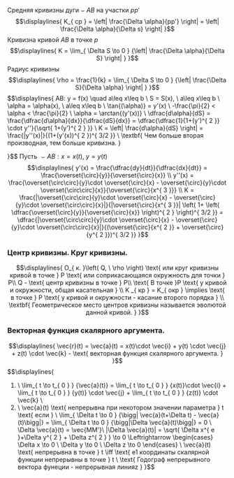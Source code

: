 Средняя кривизны дуги $\smile$ $AB$ на участки $pp'$ 
$$\displaylines{
K_{ ср } = \left| \frac{\Delta \alpha}{pp'} \right| = \left| \frac{\Delta \alpha}{\Delta s} \right|
}$$
Кривизна кривой $AB$ в точке $p$
$$\displaylines{
K = \lim_{ \Delta S \to 0 } {\left| \frac{\Delta \alpha}{\Delta S} \right| }
}$$
Радиус кривизны 
$$\displaylines{
\rho = \frac{1}{k} = \lim_{ \Delta S \to 0 } {\left| \frac{\Delta S}{\Delta \alpha}  \right| }
}$$
$$\displaylines{
AB: y = f(x) \quad a\leq x\leq b \\
S = S(x), \ a\leq x\leq b \\
\alpha = \alpha(x), \ a\leq x\leq b \\
\tan{(\alpha)} = y'(x) \\
-\frac{\pi}{2} < \alpha < \frac{\pi}{2} \\
\alpha = \arctan{(y'(x))} \\
\dfrac{d\alpha}{dS} = \frac{\dfrac{d\alpha}{dx}}{\dfrac{dS}{dx}} = \dfrac{\dfrac{1}{1+(y')^{ 2 }} \cdot  y''}{\sqrt{ 1+(y')^{ 2 } }} \\
K = \left| \frac{d\alpha}{dS}  \right| = \frac{|y''(x)|}{(1+(y'(x))^{ 2 })^{ 3/2 }} \\
\textbf{ Чем больше вторая производная, тем больше кривизна. }

}$$
Пусть ${\smile AB: x =x(t), \ y = y(t)}$
$$\displaylines{
y'(x) = \frac{\dfrac{dy}{dt}}{\dfrac{dx}{dt}} = \frac{\overset{\circ}{y}}{\overset{\circ}{x}} \\
y''(x) = \frac{\overset{\circ\circ}{y}\cdot \overset{\circ}{x} - \overset{\circ}{y}\cdot \overset{\circ\circ}{x}}{\overset{\circ}{x^{ 3 }}} \\
K = \frac{|\overset{\circ\circ}{y}\cdot \overset{\circ}{x} - \overset{\circ}{y}\cdot \overset{\circ\circ}{x}|}{|\overset{\circ}{x^{ 3 }}| \left(  1+ \left( \dfrac{\overset{\circ}{y}}{\overset{\circ}{x}}  \right)^{ 2 } \right)^{ 3/2 }} = \dfrac{|\overset{\circ\circ}{y}\cdot \overset{\circ}{x} - \overset{\circ}{y}\cdot \overset{\circ\circ}{x}|}{(\overset{\circ}{x^{ 2 }} + \overset{\circ}{y^{ 2 }})^{ 3/2 }}  
}$$
### Центр кривизны. Круг кривизны.
$$\displaylines{
O_{ к. }\left( Q, \ \rho \right) \text{ или круг кривизны кривой в точке } P \text{ или соприкасающаяся окружность для точки } P\\
Q - \text{ центр кривизны в точке } P\\
\text{ В точке  }P \text{ у кривой и окружности, общая касательная } \\
K _{ кр } = K_{ окр } \implies  \text{ в точке } P \text{ у кривой и окружности - касание второго порядка } \\
\textbf{ Геометрическое место центров кривизны называется эволютой данной кривой. }
}$$
### Векторная функция скалярного аргумента.
$$\displaylines{
\vec{r}(t) = \vec{a}(t) = x(t)\cdot \vec{i} + y(t) \cdot \vec{j} + z(t) \cdot  \vec{k} - \text{ векторная функция скалярного аргумента. }
}$$
$$\displaylines{
1) \ \lim_{ t \to t_{ 0 } } {\vec{a}(t)} = \lim_{ t \to t_{ 0 } } {x(t)}\cdot \vec{i} + \lim_{ t \to t_{ 0 } } {y(t)} \cdot  \vec{j} + \lim_{ t \to t_{ 0 } } {z(t)} \cdot  \vec{k} \\
2) \ \vec{a}(t) \text{ непрерывна при некотором значении параметра  } t \text{ если } \\
\lim_{ \Delta t \to 0 } {\bigg| \vec{a}(t+\Delta t) - \vec{a}(t)\bigg|} = \lim_{ \Delta t \to 0 } {\bigg|\Delta \vec{a}(t)\bigg|} = 0 \\
\Delta \vec{a}(t) = \vec{MM'}\\
|\Delta \vec{a}(t)| = \sqrt{ \Delta x^{ e }+\Delta y^{ 2 } + \Delta z^{ 2 } } \to  0 \Leftrightarrow \begin{cases}
\Delta x \to 0 \\
\Delta y \to  0 \\
\Delta z \to  0 
\end{cases} \\
\vec{a}(t) \text{ непрерывна в точке } t \iff  \text{ е1 координаты скалярной функции непрерывны в точке } t \\
\text{ Годограф непрерывного вектора фунеции - непрерывная линияz }
}$$
